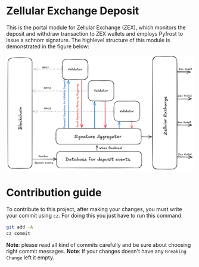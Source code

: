 
# Zellular Exchange Deposit

This is the portal module for Zellular Exchange (ZEX), which monitors the deposit and withdraw transaction to ZEX wallets and employs Pyfrost to issue a schnorr signature. The highlevel structure of this module is demonstrated in the figure below:

![Zexporta Structure](./images/zex-flow.png "Figure 1: Zexporta Structure")

# Contribution guide
To contribute to this project, after making your changes, you must write your commit using `cz`.
For doing this you just have to run this command.
```sh
git add -A
cz commit
```
**Note**: please read all kind of commits carefully and be sure about choosing right commit messages.
**Note**: If your changes doesn't have any `Breaking Change` left it empty.
